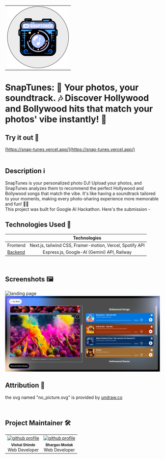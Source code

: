 <div align="center">
    <table>
        <tbody>
            <td align="center"><img src="/public/logo.png" width="200px;"></td>
    </td>  
        </tbody>
    </table>
</div>

# SnapTunes: 📸 Your photos, your soundtrack. 🎶 Discover Hollywood and Bollywood hits that match your photos' vibe instantly! 💫

## Try it out 🚀

[https://snap-tunes.vercel.app/](https://snap-tunes.vercel.app/)
<br/>
<br/>

## Description ℹ️

SnapTunes is your personalized photo DJ! Upload your photos, and SnapTunes analyzes them to recommend the perfect Hollywood and Bollywood songs that match the vibe. It's like having a soundtrack tailored to your moments, making every photo-sharing experience more memorable and fun! 📸🎶<br/>
This project was built for Google AI Hackathon. Here's the submission -
<br/>

## Technologies Used 🧰

|                                                         |                       Technologies                        |
| ------------------------------------------------------- | :-------------------------------------------------------: |
| Frontend                                                | Next.js, tailwind CSS, Framer-motion, Vercel, Spotify API |
| [Backend](https://github.com/Evozone/SnapTunes-Backend) |        Express.js, Google-AI (Gemini) API, Railway        |

<br/>

## Screenshots 🖼️

<img src='' alt='landing page'>
<br/>
<img src='https://raw.githubusercontent.com/vishal-codes/repo-images/main/snap-tunes-webapp.png'>

<br/>

## Attribution 📝

the svg named "no_picture.svg" is provided by [undraw.co](https://undraw.co/)

<br/>

## Project Maintainer 🛠

<div align="center">
<table>
    <tbody>
        <td align="center"><a href="https://github.com/vishal-codes"><img alt="github profile" src="https://avatars.githubusercontent.com/u/79784161" width="130px;"><br><sub><b> Vishal Shinde </b></sub></a><br><a title="Code"> Web Developer</a><br></td>  
           <td align="center"><a href="https://github.com/bhargavmodak"><img alt="github profile" src="https://avatars.githubusercontent.com/u/82528318" width="130px;"><br><sub><b> Bhargav Modak </b></sub></a><br><a title="Code"> Web Developer</a><br></td> 
    </tbody>
    
</table>
</div>

<br>
